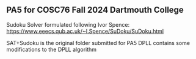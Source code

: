 PA5 for COSC76 Fall 2024 Dartmouth College
-------------------------------------
 Sudoku Solver formulated following Ivor Spence: https://www.eeecs.qub.ac.uk/~I.Spence/SuDoku/SuDoku.html
 
 SAT+Sudoku is the original folder submitted for PA5 
 DPLL contains some modifications to the DPLL algorithm 
